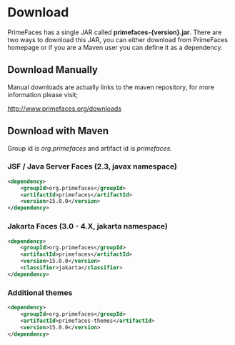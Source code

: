 # Download

PrimeFaces has a single JAR called **primefaces-{version}.jar**. There are two ways to download this
JAR, you can either download from PrimeFaces homepage or if you are a Maven user you can define
it as a dependency.

## Download Manually
Manual downloads are actually links to the maven repository, for more information please visit;

http://www.primefaces.org/downloads

## Download with Maven
Group id is _org.primefaces_ and artifact id is _primefaces._

### JSF / Java Server Faces (2.3, javax namespace)

```xml
<dependency>
    <groupId>org.primefaces</groupId>
    <artifactId>primefaces</artifactId>
    <version>15.0.0</version>
</dependency>
```

### Jakarta Faces (3.0 - 4.X, jakarta namespace)

```xml
<dependency>
    <groupId>org.primefaces</groupId>
    <artifactId>primefaces</artifactId>
    <version>15.0.0</version>
    <classifier>jakarta</classifier>
</dependency>
```


### Additional themes

```xml
<dependency>
    <groupId>org.primefaces</groupId>
    <artifactId>primefaces-themes</artifactId>
    <version>15.0.0</version>
</dependency>
```